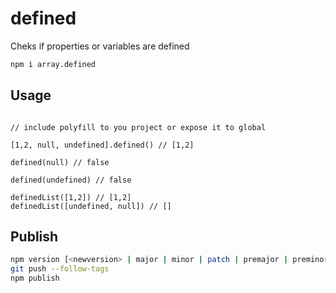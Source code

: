 # defined
Cheks if properties or variables are defined


```bash
npm i array.defined
```

## Usage

```javscript

// include polyfill to you project or expose it to global

[1,2, null, undefined].defined() // [1,2]

defined(null) // false

defined(undefined) // false

definedList([1,2]) // [1,2]
definedList([undefined, null]) // []
```

## Publish

```bash
npm version [<newversion> | major | minor | patch | premajor | preminor | prepatch | prerelease]
git push --follow-tags
npm publish
```
